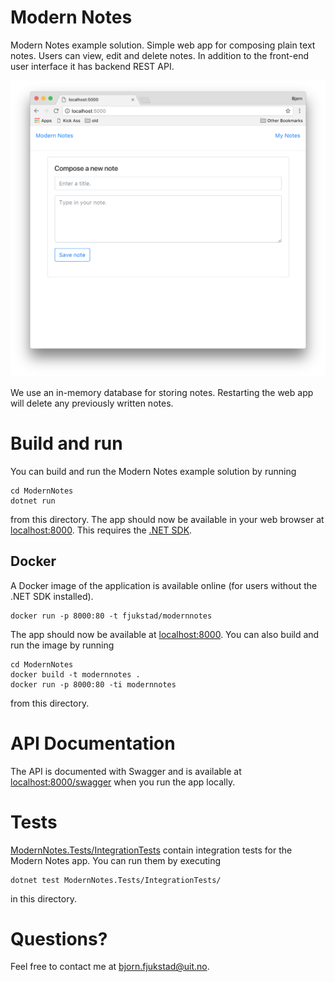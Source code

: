 # Modern Notes
Modern Notes example solution. Simple web app for composing plain text notes.
Users can view, edit and delete notes. In addition to the front-end user
interface it has backend REST API. 

![screenshot](modernnotes.png)

We use an in-memory database for storing notes. Restarting the web app will
delete any previously written notes.

# Build and run  
You can build and run the Modern Notes example solution by running
```
cd ModernNotes
dotnet run
``` 
from this directory. The app should now be available in your web browser at
[localhost:8000](http://localhost:8000). This requires the [.NET
SDK](https://www.microsoft.com/net/download).

## Docker
A Docker image of the application is available online (for users without the .NET SDK installed). 

```
docker run -p 8000:80 -t fjukstad/modernnotes
```

The app should now be available at [localhost:8000](http://localhost:8000).
You can also build and run the image by running

```
cd ModernNotes
docker build -t modernnotes .
docker run -p 8000:80 -ti modernnotes
```

from this directory.  

# API Documentation
The API is documented with Swagger and is available at
[localhost:8000/swagger](http://localhost:8000/swagger) when you run the app
locally.

# Tests 
[ModernNotes.Tests/IntegrationTests](ModernNotes.Tests/IntegrationTests)
contain integration tests for the Modern Notes app. You can run them by
executing

```
dotnet test ModernNotes.Tests/IntegrationTests/
```

in this directory. 

# Questions?
Feel free to contact me at
[bjorn.fjukstad@uit.no](mailto:bjorn.fjukstad@uit.no).
